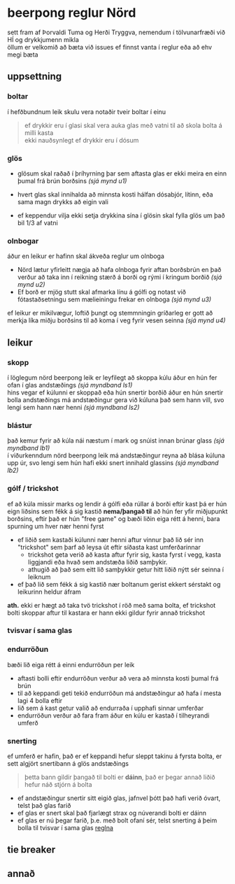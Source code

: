 # beerpong reglur Nörd

sett fram af Þorvaldi Tuma og Herði Tryggva, nemendum í tölvunarfræði við HÍ og drykkjumenn mikla  
öllum er velkomið að bæta við issues ef finnst vanta í reglur eða að ehv megi bæta

## uppsettning
### boltar
í hefðbundnum leik skulu vera notaðir tveir boltar í einu
>ef drykkir eru í glasi skal vera auka glas með vatni til að skola bolta á milli kasta   
> ekki nauðsynlegt ef drykkir eru í dósum

### glös
- glösum skal raðað í þríhyrning þar sem aftasta glas er ekki meira en einn þumal frá brún borðsins *(sjá mynd u1)*  
<!-- TODO bæta við mynd af uppsettningu á borði-->

- hvert glas skal innihalda að minnsta kosti hálfan dósabjór, lítinn, eða sama magn drykks að eigin vali
<!-- TODO bæta við mynd af hálfri dós -->  

- ef keppendur vilja ekki setja drykkina sína í glösin skal fylla glös um það bil 1/3 af vatni

### olnbogar

áður en leikur er hafinn skal ákveða reglur um olnboga  
- Nörd lætur yfirleitt nægja að hafa olnboga fyrir aftan borðsbrún en það verður að taka inn í reikning stærð á borði og rými í kringum borðið *(sjá mynd u2)* 
- Ef borð er mjög stutt skal afmarka línu á gólfi og notast við fótastaðsetningu sem mælieiningu frekar en olnboga *(sjá mynd u3)*
<!-- TODO bæta við myndum af stöðunum tveimur
    - olnboga fyrir aftan borðsbrún
    - styttra borð með afmörkuðu fótaplássi -->

ef leikur er mikilvægur, loftið þungt og stemmningin gríðarleg er gott að merkja líka miðju borðsins til að koma í veg fyrir vesen seinna *(sjá mynd u4)*
<!-- TODO bæta við mynd af miðju borði
    bæta mynd af borði þar sem búið er að merkja miðju með teipi
    mögulega líka samanburði af borði með ekkert teip -->

## leikur
### skopp
í löglegum nörd beerpong leik er leyfilegt að skoppa kúlu áður en hún fer ofan í glas andstæðings *(sjá myndband ls1)*  
hins vegar ef kúlunni er skoppað eða hún snertir borðið áður en hún snertir bolla andstæðings má andstæðingur gera við kúluna það sem hann vill, svo lengi sem hann nær henni *(sjá myndband ls2)*
<!-- TODO bæta við myndböndum af kúlu að skoppa 
    myndbönd sem vantar hér
    - kúla að skoppa og lenda ofan í glasi
    - svipað myndband af kúlu að skoppa nema andstæðingur grípur hana áður en hún lendir ofan í-->

### blástur
það kemur fyrir að kúla nái næstum í mark og snúist innan brúnar glass *(sjá myndband lb1)*  
í viðurkenndum nörd beerpong leik má andstæðingur reyna að blása kúluna upp úr, svo lengi sem hún hafi ekki snert innihald glassins *(sjá myndband lb2)*

### gólf / trickshot
ef að kúla missir marks og lendir á gólfi eða rúllar á borði eftir kast þá er hún eign liðsins sem fékk á sig kastið **nema/þangað til** að hún fer yfir miðjupunkt borðsins, eftir það er hún "free game" og bæði liðin eiga rétt á henni, bara spurning um hver nær henni fyrst
- ef liðið sem kastaði kúlunni nær henni aftur vinnur það lið sér inn "trickshot" sem þarf að leysa út eftir síðasta kast umferðarinnar
    - trickshot geta verið að kasta aftur fyrir sig, kasta fyrst í vegg, kasta liggjandi eða hvað sem andstæða liðið samþykir.
    - athugið að það sem eitt lið samþykkir getur hitt liðið nýtt sér seinna í leiknum
- ef það lið sem fékk á sig kastið nær boltanum gerist ekkert sérstakt og leikurinn heldur áfram

**ath.** ekki er hægt að taka tvö trickshot í röð með sama bolta, ef trickshot bolti skoppar aftur til kastara er hann ekki gildur fyrir annað trickshot

### tvisvar í sama glas
<!-- TODO tvisvar í sama glas 
    Hörður þekkir þessar reglur vel
    væri líka gott að fá input hjá veterans-->

### endurröðun
bæði lið eiga rétt á einni endurröðun per leik
- aftasti bolli eftir endurröðun verður að vera að minnsta kosti þumal frá brún
- til að keppandi geti tekið endurröðun má andstæðingur að hafa í mesta lagi 4 bolla eftir
- lið sem á kast getur valið að endurraða í upphafi sinnar umferðar
- endurröðun verður að fara fram áður en kúlu er kastað í tilheyrandi umferð

### snerting
ef umferð er hafin, það er ef keppandi hefur sleppt takinu á fyrsta bolta, er sett algjört snertibann á glös andstæðings  
> þetta bann gildir þangað til bolti er **dáinn**, það er þegar annað liðið hefur náð stjórn á bolta
- ef andstæðingur snertir sitt eigið glas, jafnvel þótt það hafi verið óvart, telst það glas farið
- ef glas er snert skal það fjarlægt strax og núverandi bolti er dáinn
- ef glas er nú þegar farið, þ.e. með bolt ofaní sér, telst snerting á þeim bolla til tvisvar í sama glas [reglna](#tvisvar-í-sama-glas)

## tie breaker
<!-- TODO ákveða sanngjarnan tie breaker 
    hugsanlegir tie breakers: 
    - einn á miðju 
    - knockout 
    - coinflip -->

## annað
<!-- TODO playtesting
    hvaða reglum munum við eftir þegar við spilum næst -->